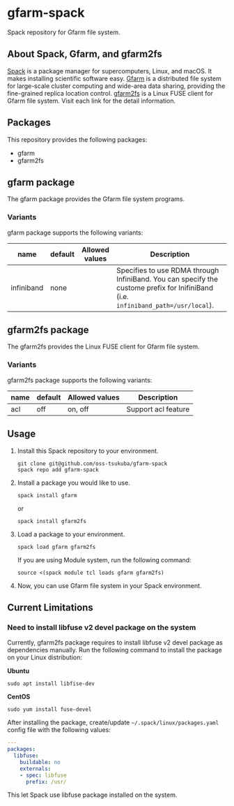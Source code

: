 # gfarm-spack

Spack repository for Gfarm file system.

## About Spack, Gfarm, and gfarm2fs

[Spack](https://spack.io) is a package manager for supercomputers, Linux, and macOS. It makes installing scientific software easy. [Gfarm](https://github.com/oss-tsukuba/gfarm) is a distributed file system for large-scale cluster computing and wide-area data sharing, providing the fine-grained replica location control. [gfarm2fs](https://github.com/oss-tsukuba/gfarm2fs) is a Linux FUSE client for Gfarm file system. Visit each link for the detail information.

## Packages

This repository provides the following packages:

- gfarm
- gfarm2fs

## gfarm package

The gfarm package provides the Gfarm file system programs.

### Variants

gfarm package supports the following variants:

| name | default | Allowed values | Description | 
|---|---|---|---|
| infiniband | none |  | Specifies to use RDMA through InfiniBand. You can specify the custome prefix for InifiniBand (i.e. `infiniband_path=/usr/local`). |


## gfarm2fs package

The gfarm2fs provides the Linux FUSE client for Gfarm file system.

### Variants

gfarm2fs package supports the following variants:

| name | default | Allowed values | Description | 
|---|---|---|---|
| acl | off | on, off | Support acl feature |

## Usage

1. Install this Spack repository to your environment.

    ```shell
    git clone git@github.com/oss-tsukuba/gfarm-spack
    spack repo add gfarm-spack
    ```

1. Install a package you would like to use.

    ```shell
    spack install gfarm
    ```

    or

    ```shell
    spack install gfarm2fs
    ```

1. Load a package to your environment.

    ```shell
    spack load gfarm gfarm2fs
    ```

    If you are using Module system, run the following command:

    ```
    source <(spack module tcl loads gfarm gfarm2fs)
    ```

1. Now, you can use Gfarm file system in your Spack environment.

## Current Limitations

### Need to install libfuse v2 devel package on the system

Currently, gfarm2fs package requires to install libfuse v2 devel package as dependencies manually. Run the following command to install the package on your Linux distribution:

**Ubuntu**

```shell
sudo apt install libfise-dev
``` 

**CentOS**

```shell
sudo yum install fuse-devel
```

After installing the package, create/update `~/.spack/linux/packages.yaml` config file with the following values:

```yaml
---
packages:
  libfuse:
    buildable: no
    externals:
    - spec: libfuse
      prefix: /usr/
```

This let Spack use libfuse package installed on the system.
